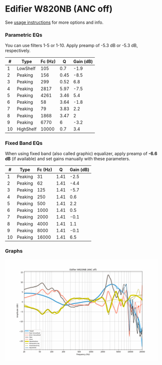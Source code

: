 # Edifier W820NB (ANC off)
See [usage instructions](https://github.com/jaakkopasanen/AutoEq#usage) for more options and info.

### Parametric EQs
You can use filters 1-5 or 1-10. Apply preamp of -5.3 dB or -5.3 dB, respectively.

|   # | Type      |   Fc (Hz) |    Q |   Gain (dB) |
|-----|-----------|-----------|------|-------------|
|   1 | LowShelf  |       105 | 0.7  |        -1.9 |
|   2 | Peaking   |       156 | 0.45 |        -8.5 |
|   3 | Peaking   |       299 | 0.52 |         6.8 |
|   4 | Peaking   |      2817 | 5.97 |        -7.5 |
|   5 | Peaking   |      4261 | 3.46 |         5.4 |
|   6 | Peaking   |        58 | 3.64 |        -1.8 |
|   7 | Peaking   |        79 | 3.83 |         2.2 |
|   8 | Peaking   |      1868 | 3.47 |         2   |
|   9 | Peaking   |      6770 | 6    |        -3.2 |
|  10 | HighShelf |     10000 | 0.7  |         3.4 |

### Fixed Band EQs
When using fixed band (also called graphic) equalizer, apply preamp of **-6.6 dB** (if available) and set gains manually with these parameters.

|   # | Type    |   Fc (Hz) |    Q |   Gain (dB) |
|-----|---------|-----------|------|-------------|
|   1 | Peaking |        31 | 1.41 |        -2.5 |
|   2 | Peaking |        62 | 1.41 |        -4.4 |
|   3 | Peaking |       125 | 1.41 |        -5.7 |
|   4 | Peaking |       250 | 1.41 |         0.6 |
|   5 | Peaking |       500 | 1.41 |         2.2 |
|   6 | Peaking |      1000 | 1.41 |         0.5 |
|   7 | Peaking |      2000 | 1.41 |        -0.1 |
|   8 | Peaking |      4000 | 1.41 |         1.1 |
|   9 | Peaking |      8000 | 1.41 |        -0.1 |
|  10 | Peaking |     16000 | 1.41 |         6.5 |

### Graphs
![](./Edifier%20W820NB%20(ANC%20off).png)
